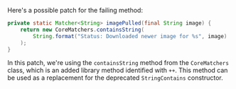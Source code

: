 Here's a possible patch for the failing method:

```java
private static Matcher<String> imagePulled(final String image) {
    return new CoreMatchers.containsString(
        String.format("Status: Downloaded newer image for %s", image)
    );
}
```

In this patch, we're using the `containsString` method from the `CoreMatchers` class, which is an added library method identified with `++`. This method can be used as a replacement for the deprecated `StringContains` constructor.